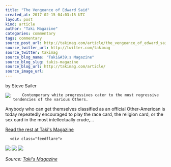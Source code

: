 ```yaml
---
title: "The Vengeance of Edward Said"
created_at: 2017-02-15 04:03:15 UTC
layout: post
kind: article
author: "Taki Magazine"
categories: commentary
tags: commentary
source_post_url: http://takimag.com/article/the_vengeance_of_edward_said_steve_sailer
source_twitter_url: http://twitter.com/takimag
source_twitter: takimag
source_blog_name: "Taki&#39;s Magazine"
source_blog_slug: takis-magazine
source_blog_url: http://takimag.com/article/
source_image_url: 
---
```

by Steve Sailer<br />
	  

<img src="http://takimag.com/images/uploads/Edward_Said.jpg" style="float:left;margin-right:8px;"/>
	






	
		Contemporary white progressives cater to the most regressive tendencies of the various Others. 

Anybody who can get themselves classified as an official Other-American is today repeatedly encouraged to play the race card, the religion card, or the sex card in the most intellectually crude,...
	<p><a href="http://takimag.com/article/the_vengeance_of_edward_said_steve_sailer">Read the rest at Taki's Magazine</a></p>
						
	  
	  
	  
	  <div class="feedflare">
<a href="http://feeds.feedburner.com/~ff/takimag?a=0v-LPHQRl48:cxb-MlfGLjA:yIl2AUoC8zA"><img src="http://feeds.feedburner.com/~ff/takimag?d=yIl2AUoC8zA" border="0"></img></a> <a href="http://feeds.feedburner.com/~ff/takimag?a=0v-LPHQRl48:cxb-MlfGLjA:qj6IDK7rITs"><img src="http://feeds.feedburner.com/~ff/takimag?d=qj6IDK7rITs" border="0"></img></a> <a href="http://feeds.feedburner.com/~ff/takimag?a=0v-LPHQRl48:cxb-MlfGLjA:gIN9vFwOqvQ"><img src="http://feeds.feedburner.com/~ff/takimag?i=0v-LPHQRl48:cxb-MlfGLjA:gIN9vFwOqvQ" border="0"></img></a>
</div><img src="http://feeds.feedburner.com/~r/takimag/~4/0v-LPHQRl48" height="1" width="1" alt=""/><div class="">
    <i>Source: <a href="http://takimag.com/article/">Taki&#39;s Magazine</a></i>
</div>
